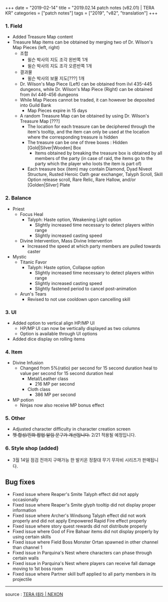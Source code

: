 +++
date = "2019-02-14"
title = "2019.02.14 patch notes (v82.01) | TERA KR"
categories = ["patch notes"]
tags = ["2019", "v82", "translation"]
+++

### 1. Field
- Added Treasure Map content
- Treasure Map items can be obtained by merging two of Dr. Wilson's Map Pieces (left, right)
  - 조합
    - 윌슨 박사의 지도 조각 왼반쪽 1개
    - 윌슨 박사의 지도 조각 오른반쪽 1개
  - 결과물
    - 윌슨 박사의 보물 지도[???] 1개
  - Dr. Wilson's Map Piece (Left) can be obtained from ilvl 435-445 dungeons, while Dr. Wilson's Map Piece (Right) can be obtained from ilvl 446-456 dungeons
  - While Map Pieces cannot be traded, it can however be deposited into Guild Bank
    - Map Pieces expire in 15 days
  - A random Treasure Map can be obtained by using Dr. Wilson's Treasure Map [???]
    - The location for each treasure can be deciphered through the item's tooltip, and the item can only be used at the location where the corresponding treasure is hidden
    - The treasure can be one of three boxes : Hidden [Gold|Silver|Wooden] Box
      - Items obtained by breaking the treasure box is obtained by all members of the party (in case of raid, the items go to the party which the player who loots the item is part of)
    - Each treasure box (item) may contain Diamond, Dyad Niveot Structure, Rusted Heroic Oath gear exchanger, Talyph Scroll, Skill Option release scroll, Rare Relic, Rare Hallow, and/or [Golden|Silver] Plate

### 2. Balance
- Priest
  - Focus Heal
    - Talyph: Haste option, Weakening Light option
      - Slightly increased time necessary to detect players within range
      - Slightly increased casting speed
  - Divine Intervention, Mass Divine Intervention
    - Increased the speed at which party members are pulled towards caster
- Mystic
  - Titanic Favor
    - Talyph: Haste option, Collapse option
      - Slightly increased time necessary to detect players within range
      - Slightly increased casting speed
      - Slightly fastened period to cancel post-animation
  - Arun's Tears
    - Revised to not use cooldown upon cancelling skill

### 3. UI
- Added option to vertical align HP/MP UI
  - HP/MP UI can now be vertically displayed as two columns
  - Option is available through UI options
- Added dice display on rolling items

### 4. Item
- Divine Infusion
  - Changed from 5%(ratio) per second for 15 second duration heal to value per second for 15 second duration heal
    - Metal/Leather class
      - 216 MP per second
    - Cloth class
      - 386 MP per second
- MP potion
  - Ninjas now also receive MP bonus effect

### 5. Other
- Adjusted character difficulty in character creation screen
- ~~펫 합성/진화 팝업 알림 문구가 개선됩니다.~~ 2/21 적용될 예정입니다.

### 6. Style shop (added)
- 3월 14일 점검 전까지 구매가능 한 발키온 정찰대 무기 무자비 시리즈가 판매됩니다.

## Bug fixes

- Fixed issue where Reaper's Smite Talyph effect did not apply occasionally
- Fixed issue where Reaper's Smite glyph tooltip did not display proper information
- Fixed issue where Archer's Windsong Talyph effect did not work properly and did not apply Empowered Rapid Fire effect properly
- Fixed issue where story quest rewards did not distribute properly
- Fixed issue where God of Fire Bahaar items did not display properly by using certain skills
- Fixed issue where Field Boss Monster Ortan spawned in other channel than channel 1
- Fixed issue in Parquina's Nest where characters can phase through certain walls
- Fixed issue in Parquina's Nest where players can receive fall damage moving to 1st boss room
- Fixed issue where Partner skill buff applied to all party members in its projectile

----

source : [TERA 테라 | NEXON](http://tera.nexon.com/news/update/view.aspx?n4articlesn=379)
